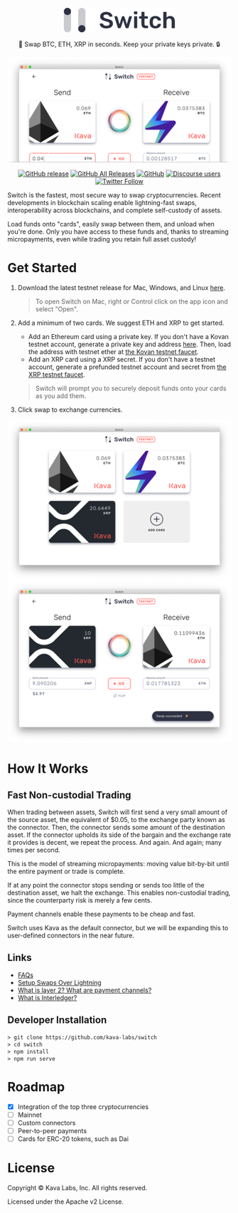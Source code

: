 <p align="center"><img src="./src/assets/switch-logo.svg" width="250" /></p>
<p align="center">
💸 Swap BTC, ETH, XRP in seconds. Keep your private keys private. 🔒
</p>

![Switch swap screen cropped](./screenshots/swap-eth-btc-cropped.png)

<div align="center">

[![GitHub release](https://img.shields.io/github/release/Kava-Labs/switch.svg)](https://github.com/Kava-Labs/switch/releases/latest)
[![GitHub All Releases](https://img.shields.io/github/downloads/kava-labs/switch/total.svg)](https://github.com/Kava-Labs/switch/releases)
[![GitHub](https://img.shields.io/github/license/Kava-Labs/switch.svg)](https://github.com/Kava-Labs/switch/blob/master/LICENSE)
[![Discourse users](https://img.shields.io/discourse/https/forum.interledger.org/users.svg)](https://forum.interledger.org)
[![Twitter Follow](https://img.shields.io/twitter/follow/kava_labs.svg?label=Follow&style=social)](https://twitter.com/kava_labs)
</div>

Switch is the fastest, most secure way to swap cryptocurrencies. Recent developments in blockchain scaling enable lightning-fast swaps, interoperability across blockchains, and complete self-custody of assets.

Load funds onto "cards", easily swap between them, and unload when you're done. Only you have access to these funds and, thanks to streaming micropayments, even while trading you retain full asset custody!

# Get Started

 1) Download the latest testnet release for Mac, Windows, and Linux [here](https://github.com/Kava-Labs/switch/releases/latest).
    > To open Switch on Mac, right or Control click on the app icon and select "Open".

 2) Add a minimum of two cards. We suggest ETH and XRP to get started.

    - Add an Ethereum card using a private key. If you don't have a Kovan testnet account, generate a private key and address [here](https://vanity-eth.tk). Then, load the address with testnet ether at [the Kovan testnet faucet](https://faucet.kovan.network/).
    - Add an XRP card using a XRP secret. If you don't have a testnet account, generate a prefunded testnet account and secret from [the XRP testnet faucet](https://developers.ripple.com/xrp-test-net-faucet.html).
    > Switch will prompt you to securely deposit funds onto your cards as you add them.

 4) Click swap to exchange currencies.

![Screenshot Home](./screenshots/home-eth-btc-xrp.png)
![Screenshot Swap](./screenshots/swap-xrp-eth-success.png)

# How It Works
## Fast Non-custodial Trading

When trading between assets, Switch will first send a very small amount of the source asset, the equivalent of $0.05, to the exchange party known as the connector. Then, the connector sends some amount of the destination asset. If the connector upholds its side of the bargain and the exchange rate it provides is decent, we repeat the process. And again. And again; many times per second.

This is the model of streaming micropayments: moving value bit-by-bit until the entire payment or trade is complete.

If at any point the connector stops sending or sends too little of the destination asset, we halt the exchange. This enables non-custodial trading, since the counterparty risk is merely a few cents.

Payment channels enable these payments to be cheap and fast.

Switch uses Kava as the default connector, but we will be expanding this to user-defined connectors in the near future.

## Links
 - [FAQs](./docs/faqs.md)
 - [Setup Swaps Over Lightning](./docs/lightning-setup.md)
 - [What is layer 2? What are payment channels?](./docs/faqs.md#what-is-layer-2-and-payment-channels)
 - [What is Interledger?](./docs/faqs.md#what-is-interledger)

## Developer Installation

    > git clone https://github.com/kava-labs/switch
    > cd switch
    > npm install
    > npm run serve

# Roadmap

- [x] Integration of the top three cryptocurrencies
- [ ] Mainnet
- [ ] Custom connectors
- [ ] Peer-to-peer payments
- [ ] Cards for ERC-20 tokens, such as Dai

# License
Copyright © Kava Labs, Inc. All rights reserved.

Licensed under the Apache v2 License.
